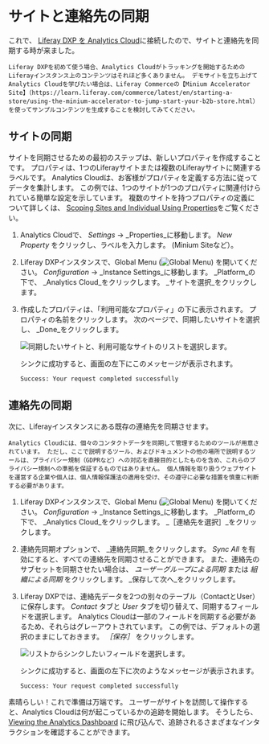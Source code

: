 # サイトと連絡先の同期

これで、 [Liferay DXP を Analytics Cloud](./connecting-liferay-dxp-to-analytics-cloud.md)に接続したので、サイトと連絡先を同期する時が来ました。

```{note}
Liferay DXPを初めて使う場合、Analytics Cloudがトラッキングを開始するためのLiferayインスタンス上のコンテンツはそれほど多くありません。 デモサイトを立ち上げてAnalytics Cloudを学びたい場合は、Liferay Commerceの【Minium Accelerator Site】（https://learn.liferay.com/commerce/latest/en/starting-a-store/using-the-minium-accelerator-to-jump-start-your-b2b-store.html）を使ってサンプルコンテンツを生成することを検討してみてください。 
```

## サイトの同期

サイトを同期させるための最初のステップは、新しいプロパティを作成することです。 プロパティは、1つのLiferayサイトまたは複数のLiferayサイトに関連するラベルです。 Analytics Cloudは、お客様がプロパティを定義する方法に従ってデータを集計します。 この例では、1つのサイトが1つのプロパティに関連付けられている簡単な設定を示しています。 複数のサイトを持つプロパティの定義について詳しくは、 [Scoping Sites and Individual Using Properties](../workspace-settings/scoping-sites-and-individuals-using-properties.md)をご覧ください。

1. Analytics Cloudで、 _Settings_ &rarr; _Properties_に移動します。 _New Property_ をクリックし、ラベルを入力します。 (Minium Siteなど）。

2. Liferay DXPインスタンスで、Global Menu (![Global Menu](../images/icon-applications-menu.png)) を開いてください。 _Configuration_ &rarr; _Instance Settings_に移動します。 _Platform_の下で、 _Analytics Cloud_をクリックします。 _サイトを選択_をクリックします。

3. 作成したプロパティは、「利用可能なプロパティ」の下に表示されます。 プロパティの名前をクリックします。 次のページで、同期したいサイトを選択し、 _Done_をクリックします。

   ![同期したいサイトと、利用可能なサイトのリストを選択します。](./syncing-sites-and-contacts/images/02.png)

   シンクに成功すると、画面の左下にこのメッセージが表示されます。

    `Success: Your request completed successfully`

## 連絡先の同期

次に、Liferayインスタンスにある既存の連絡先を同期させます。

```{important}
Analytics Cloudには、個々のコンタクトデータを同期して管理するためのツールが用意されています。 ただし、ここで説明するツール、およびドキュメントの他の場所で説明するツールは、プライバシー規制（GDPRなど）への対応を直接目的としたものを含め、これらのプライバシー規制への準拠を保証するものではありません。 個人情報を取り扱うウェブサイトを運営する企業や個人は、個人情報保護法の適用を受け、その遵守に必要な措置を慎重に判断する必要があります。
```

1. Liferay DXPインスタンスで、Global Menu (![Global Menu](../images/icon-applications-menu.png)) を開いてください。 _Configuration_ &rarr; _Instance Settings_に移動します。 _Platform_の下で、 _Analytics Cloud_をクリックします。 _［連絡先を選択］_をクリックします。

1. 連絡先同期オプションで、 _連絡先同期_をクリックします。 _Sync All_ を有効にすると、すべての連絡先を同期させることができます。 また、連絡先のサブセットを同期させたい場合は、 _ユーザーグループによる同期_ または _組織による同期_ をクリックします。 _保存して次へ_をクリックします。

1. Liferay DXPでは、連絡先データを2つの別々のテーブル（ContactとUser）に保存します。 _Contact_ タブと _User_ タブを切り替えて、同期するフィールドを選択します。 Analytics Cloudは一部のフィールドを同期する必要があるため、それらはグレーアウトされています。 この例では、デフォルトの選択のままにしておきます。 _［保存］_ をクリックします。

    ![リストからシンクしたいフィールドを選択します。](./syncing-sites-and-contacts/images/03.png)

    シンクに成功すると、画面の左下に次のようなメッセージが表示されます。

    `Success: Your request completed successfully`

素晴らしい！これで準備は万端です。 ユーザーがサイトを訪問して操作すると、Analytics Cloudは何が起こっているかの追跡を開始します。 そうしたら、 [Viewing the Analytics Dashboard](././viewing-the-analytics-dashboard.md) に飛び込んで、追跡されるさまざまなインタラクションを確認することができます。

